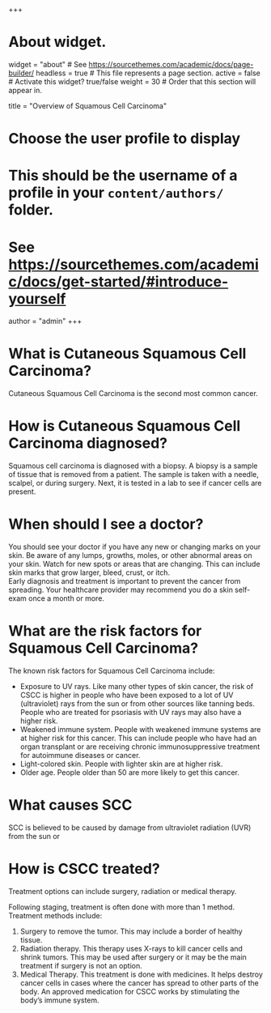 +++
# About widget.
widget = "about"  # See https://sourcethemes.com/academic/docs/page-builder/
headless = true  # This file represents a page section.
active = false  # Activate this widget? true/false
weight = 30  # Order that this section will appear in.

title = "Overview of Squamous Cell Carcinoma"

# Choose the user profile to display
# This should be the username of a profile in your `content/authors/` folder.
# See https://sourcethemes.com/academic/docs/get-started/#introduce-yourself
author = "admin"
+++

# What is Cutaneous Squamous Cell Carcinoma?

Cutaneous Squamous Cell Carcinoma is the second most common cancer. 

# How is Cutaneous Squamous Cell Carcinoma diagnosed?

Squamous cell carcinoma is diagnosed with a biopsy. A biopsy is a sample of tissue that is removed from a patient. The sample is taken with a needle, scalpel, or during surgery. Next, it is tested in a lab to see if cancer cells are present.


# When should I see a doctor?

You should see your doctor if you have any new or changing marks on your skin. Be aware of any lumps, growths, moles, or other abnormal areas on your skin. Watch for new spots or areas that are changing. This can include skin marks that grow larger, bleed, crust, or itch.  
Early diagnosis and treatment is important to prevent the cancer from spreading. Your healthcare provider may recommend you do a skin self-exam once a month or more.

# What are the risk factors for Squamous Cell Carcinoma?

The known risk factors for Squamous Cell Carcinoma include:
* Exposure to UV rays. Like many other types of skin cancer, the risk of CSCC is higher in people who have been exposed to a lot of UV (ultraviolet) rays from the sun or from other sources like tanning beds. People who are treated for psoriasis with UV rays may also have a higher risk.  
* Weakened immune system. People with weakened immune systems are at higher risk for this cancer. This can include people who have had an organ transplant or are receiving chronic immunosuppressive treatment for autoimmune diseases or cancer.  
* Light-colored skin. People with lighter skin are at higher risk.  
* Older age. People older than 50 are more likely to get this cancer.


# What causes SCC

SCC is believed to be caused by  damage from ultraviolet radiation (UVR) from the sun or 

# How is CSCC treated?

Treatment options can include surgery, radiation or medical therapy. 

Following staging, treatment is often done with more than 1 method. Treatment methods include:

1. Surgery to remove the tumor. This may include a border of healthy tissue. 
2. Radiation therapy. This therapy uses X-rays to kill cancer cells and shrink tumors. This may be used after surgery or it may be the main treatment if surgery is not an option.  
3. Medical Therapy. This treatment is done with medicines. It helps destroy cancer cells in cases where the cancer has spread to other parts of the body. An approved medication for CSCC works by stimulating the body’s immune system.
